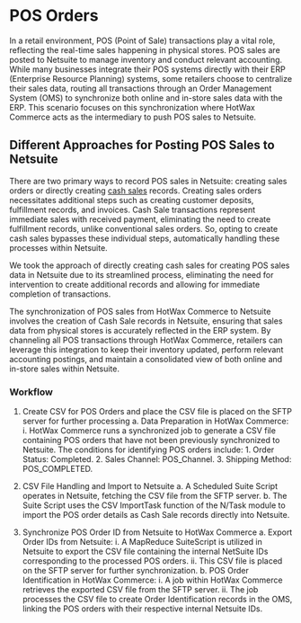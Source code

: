 # POS Orders

In a retail environment, POS (Point of Sale) transactions play a vital role, reflecting the real-time sales happening in physical stores. POS sales are posted to Netsuite to manage inventory and conduct relevant accounting. While many businesses integrate their POS systems directly with their ERP (Enterprise Resource Planning) systems, some retailers choose to centralize their sales data, routing all transactions through an Order Management System (OMS) to synchronize both online and in-store sales data with the ERP. This scenario focuses on this synchronization where HotWax Commerce acts as the intermediary to push POS sales to Netsuite.

## Different Approaches for Posting POS Sales to Netsuite

There are two primary ways to record POS sales in Netsuite: creating sales orders or directly creating [cash sales][cashSale] records. Creating sales orders necessitates additional steps such as creating customer deposits, fulfillment records, and invoices. Cash Sale transactions represent immediate sales with received payment, eliminating the need to create fulfillment records, unlike conventional sales orders. So, opting to create cash sales bypasses these individual steps, automatically handling these processes within Netsuite.

We took the approach of directly creating cash sales for creating POS sales data in Netsuite due to its streamlined process, eliminating the need for intervention to create additional records and allowing for immediate completion of transactions.

The synchronization of POS sales from HotWax Commerce to Netsuite involves the creation of Cash Sale records in Netsuite, ensuring that sales data from physical stores is accurately reflected in the ERP system. By channeling all POS transactions through HotWax Commerce, retailers can leverage this integration to keep their inventory updated, perform relevant accounting postings, and maintain a consolidated view of both online and in-store sales within Netsuite.

### Workflow

1. Create CSV for POS Orders and place the CSV file is placed on the SFTP server for further processing
   a. Data Preparation in HotWax Commerce:
        i. HotWax Commerce runs a synchronized job to generate a CSV file containing POS orders that have not been previously synchronized to Netsuite. The conditions for identifying POS orders include:
            1. Order Status: Completed.
            2. Sales Channel: POS_Channel.
            3. Shipping Method: POS_COMPLETED.

2. CSV File Handling and Import to Netsuite
    a. A Scheduled Suite Script operates in Netsuite, fetching the CSV file from the SFTP server.
    b. The Suite Script uses the CSV ImportTask function of the N/Task module to import the POS order details as Cash Sale records directly into Netsuite.

3. Synchronize POS Order ID from Netsuite to HotWax Commerce
    a. Export Order IDs from Netsuite:
        i. A MapReduce SuiteScript is utilized in Netsuite to export the CSV file containing the internal NetSuite IDs corresponding to the processed POS orders.
        ii. This CSV file is placed on the SFTP server for further synchronization.
    b. POS Order Identification in HotWax Commerce:
        i. A job within HotWax Commerce retrieves the exported CSV file from the SFTP server.
        ii. The job processes the CSV file to create Order Identification records in the OMS, linking the POS orders with their respective internal Netsuite IDs.


<!-- page links -->
[cashSale]:https://docs.oracle.com/en/cloud/saas/netsuite/ns-online-help/section_N407231.html#Cash-Sale-Import